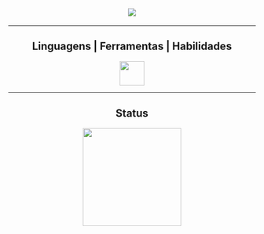<h1 align="center">
  <a href="https://git.io/typing-svg">
    <img src="https://readme-typing-svg.herokuapp.com/?lines=Prazer!+👋&center=true&size=30">
  </a>
</h1>

<hr>
<h2 align="center"> Linguagens | Ferramentas | Habilidades </h2>

<p align="center">
<a href="https://go-skill-icons.vercel.app/">
<img align="center" height="50" width="50" src="https://go-skill-icons.vercel.app/api/icons?i=git,java,spring,javascript,css,html&theme=light" />    
</a>
</p>
<hr>

<h2 align="center"> Status </h2>

<p align="center">
  <a href="https://github.com/anuraghazra/github-readme-stats" title="Go to Source">
    <img height="200" src="https://github-readme-stats.vercel.app/api/top-langs/?username=victorhugosoarescastro1&hide=c%23,powershell,Mathematica,Ruby,Objective-C,Objective-C%2b%2b,Cuda&title_color=61dafb&text_color=ffffff&icon_color=61dafb&bg_color=20232a&langs_count=8&layout=compact&border_color=61dafb&hide_border=true&size_weight=0.5&count_weight=0.5" />
  </a>
</p>

   

